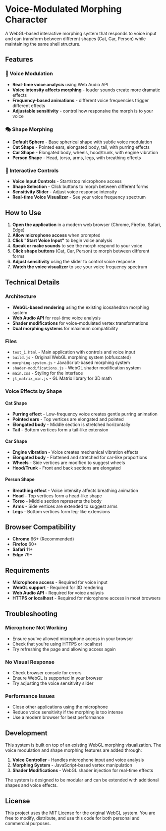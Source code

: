 # Voice-Modulated Morphing Character

A WebGL-based interactive morphing system that responds to voice input and can transform between different shapes (Cat, Car, Person) while maintaining the same shell structure.

## Features

### 🎤 Voice Modulation
- **Real-time voice analysis** using Web Audio API
- **Voice intensity affects morphing** - louder sounds create more dramatic effects
- **Frequency-based animations** - different voice frequencies trigger different effects
- **Adjustable sensitivity** - control how responsive the morph is to your voice

### 🎭 Shape Morphing
- **Default Sphere** - Base spherical shape with subtle voice modulation
- **Cat Shape** - Pointed ears, elongated body, tail, with purring effects
- **Car Shape** - Elongated body, wheels, hood/trunk, with engine vibration
- **Person Shape** - Head, torso, arms, legs, with breathing effects

### 🎨 Interactive Controls
- **Voice Input Controls** - Start/stop microphone access
- **Shape Selection** - Click buttons to morph between different forms
- **Sensitivity Slider** - Adjust voice response intensity
- **Real-time Voice Visualizer** - See your voice frequency spectrum

## How to Use

1. **Open the application** in a modern web browser (Chrome, Firefox, Safari, Edge)
2. **Allow microphone access** when prompted
3. **Click "Start Voice Input"** to begin voice analysis
4. **Speak or make sounds** to see the morph respond to your voice
5. **Click shape buttons** (Cat, Car, Person) to morph between different forms
6. **Adjust sensitivity** using the slider to control voice response
7. **Watch the voice visualizer** to see your voice frequency spectrum

## Technical Details

### Architecture
- **WebGL-based rendering** using the existing icosahedron morphing system
- **Web Audio API** for real-time voice analysis
- **Shader modifications** for voice-modulated vertex transformations
- **Dual morphing systems** for maximum compatibility

### Files
- `test_1.html` - Main application with controls and voice input
- `build.js` - Original WebGL morphing system (obfuscated)
- `morphing-system.js` - JavaScript-based morphing system
- `shader-modifications.js` - WebGL shader modification system
- `main.css` - Styling for the interface
- `jl_matrix_min.js` - GL Matrix library for 3D math

### Voice Effects by Shape

#### Cat Shape
- **Purring effect** - Low-frequency voice creates gentle purring animation
- **Pointed ears** - Top vertices are elongated and pointed
- **Elongated body** - Middle section is stretched horizontally
- **Tail** - Bottom vertices form a tail-like extension

#### Car Shape
- **Engine vibration** - Voice creates mechanical vibration effects
- **Elongated body** - Flattened and stretched for car-like proportions
- **Wheels** - Side vertices are modified to suggest wheels
- **Hood/Trunk** - Front and back sections are elongated

#### Person Shape
- **Breathing effect** - Voice intensity affects breathing animation
- **Head** - Top vertices form a head-like shape
- **Torso** - Middle section represents the body
- **Arms** - Side vertices are extended to suggest arms
- **Legs** - Bottom vertices form leg-like extensions

## Browser Compatibility

- **Chrome** 66+ (Recommended)
- **Firefox** 60+
- **Safari** 11+
- **Edge** 79+

## Requirements

- **Microphone access** - Required for voice input
- **WebGL support** - Required for 3D rendering
- **Web Audio API** - Required for voice analysis
- **HTTPS or localhost** - Required for microphone access in most browsers

## Troubleshooting

### Microphone Not Working
- Ensure you've allowed microphone access in your browser
- Check that you're using HTTPS or localhost
- Try refreshing the page and allowing access again

### No Visual Response
- Check browser console for errors
- Ensure WebGL is supported in your browser
- Try adjusting the voice sensitivity slider

### Performance Issues
- Close other applications using the microphone
- Reduce voice sensitivity if the morphing is too intense
- Use a modern browser for best performance

## Development

This system is built on top of an existing WebGL morphing visualization. The voice modulation and shape morphing features are added through:

1. **Voice Controller** - Handles microphone input and voice analysis
2. **Morphing System** - JavaScript-based vertex manipulation
3. **Shader Modifications** - WebGL shader injection for real-time effects

The system is designed to be modular and can be extended with additional shapes and voice effects.

## License

This project uses the MIT License for the original WebGL system. You are free to modify, distribute, and use this code for both personal and commercial purposes. 